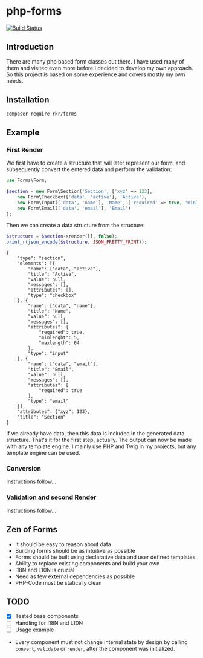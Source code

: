 # php-forms

[![Build Status](https://travis-ci.org/rkrx/php-forms.svg?branch=master)](https://travis-ci.org/rkrx/php-forms)

## Introduction

There are many php based form classes out there. I have used many of them and visited even more before I decided to develop my own approach. So this project is based on some experience and covers mostly my own needs.

## Installation

```bash
composer require rkr/forms
```

## Example

### First Render

We first have to create a structure that will later represent our form, and subsequently convert the entered data and perform the validation:

```php
use Forms\Form;

$section = new Form\Section('Section', ['xyz' => 123],
    new Form\Checkbox(['data', 'active'], 'Active'),
    new Form\Input(['data', 'name'], 'Name', ['required' => true, 'minlenght' => 5, 'maxlength' => 64]),
    new Form\Email(['data', 'email'], 'Email')
);
```

Then we can create a data structure from the structure: 

```php
$structure = $section->render([], false);
print_r(json_encode($structure, JSON_PRETTY_PRINT));
```

```text
{
    "type": "section",
    "elements": [{
        "name": ["data", "active"],
        "title": "Active",
        "value": null,
        "messages": [],
        "attributes": [],
        "type": "checkbox"
    }, {
        "name": ["data", "name"],
        "title": "Name",
        "value": null,
        "messages": [],
        "attributes": {
            "required": true,
            "minlenght": 5,
            "maxlength": 64
        },
        "type": "input"
    }, {
        "name": ["data", "email"],
        "title": "Email",
        "value": null,
        "messages": [],
        "attributes": [
            "required": true
        ],
        "type": "email"
    }],
    "attributes": {"xyz": 123},
    "title": "Section"
}
```

If we already have data, then this data is included in the generated data structure. That's it for the first step, actually. The output can now be made with any template engine. I mainly use PHP and Twig in my projects, but any template engine can be used.

### Conversion

Instructions follow...

### Validation and second Render

Instructions follow...

## Zen of Forms

* It should be easy to reason about data
* Building forms should be as intuitive as possible
* Forms should be built using declarative data and user defined templates
* Ability to replace existing components and build your own
* I18N and L10N is crucial
* Need as few external dependencies as possible
* PHP-Code must be statically clean

## TODO

* [x] Tested base components
* [ ] Handling for I18N and L10N
* [ ] Usage example

* Every component must not change internal state by design by calling `convert`, `validate` or `render`, after the component was initialized.
